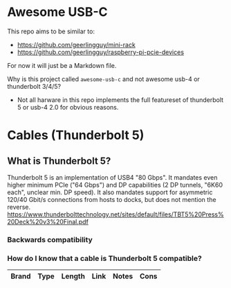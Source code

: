# Awesome USB-C

This repo aims to be similar to:
- https://github.com/geerlingguy/mini-rack
- https://github.com/geerlingguy/raspberry-pi-pcie-devices

For now it will just be a Markdown file.

Why is this project called `awesome-usb-c` and not awesome usb-4 or thunderbolt 3/4/5?
- Not all harware in this repo implements the full featureset of thunderbolt 5 or usb-4 2.0 for obvious reasons.

# Cables (Thunderbolt 5)

## What is Thunderbolt 5?

Thunderbolt 5 is an implementation of USB4 "80 Gbps". It mandates even higher minimum PCIe ("64 Gbps") and DP capabilities (2 DP tunnels, "6K60 each", unclear min. DP speed). It also mandates support for asymmetric 120/40 Gbit/s connections from hosts to docks, but does not mention the reverse. https://www.thunderbolttechnology.net/sites/default/files/TBT5%20Press%20Deck%20v3%20Final.pdf

### Backwards compatibility 

### How do I know that a cable is Thunderbolt 5 compatible?

| Brand | Type | Length | Link | Notes | Cons |
|-|-|-|-|-|-|
